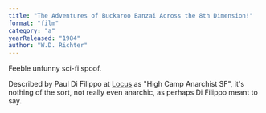 ```yaml
---
title: "The Adventures of Buckaroo Banzai Across the 8th Dimension!"
format: "film"
category: "a"
yearReleased: "1984"
author: "W.D. Richter"
---
```


Feeble unfunny sci-fi spoof.

Described by Paul Di Filippo at <a href="http://www.locusmag.com/Reviews/2017/01/paul-di-filippo-reviews-gordon-eklund/"> Locus</a> as "High Camp Anarchist SF", it's nothing of the sort, not really even anarchic, as perhaps Di Filippo meant to say.
